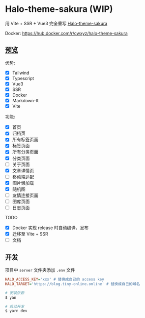 # Halo-theme-sakura (WIP)

用 Vite + SSR + Vue3 完全重写 [Halo-theme-sakura](https://github.com/LIlGG/halo-theme-sakura)

Docker: https://hub.docker.com/r/cwxyz/halo-theme-sakura

## [预览](https://blog.tiny-online.online/)

优势:

- [x] Tailwind
- [x] Typescript
- [x] Vue3
- [x] SSR
- [x] Docker
- [x] Markdown-It
- [x] Vite

功能:

- [x] 首页
- [x] 归档页
- [x] 所有标签页面
- [x] 标签页面
- [x] 所有分类页面
- [x] 分类页面
- [ ] 关于页面
- [x] 文章详情页
- [ ] 移动端适配
- [x] 图片懒加载
- [x] 随机图
- [ ] 友情连接页面
- [ ] 图库页面
- [ ] 日志页面

TODO

- [x] Docker 实现 release 时自动编译，发布
- [x] 迁移至 Vite + SSR
- [ ] 文档

## 开发

项目中 `server` 文件夹添加 `.env` 文件

```ini
HALO_ACCESS_KEY='xxx' # 替换成自己的 access key
HALO_TARGET='https://blog.tiny-online.online' # 替换成自己的域名
```

```sh
# 安装依赖
$ yan

# 启动开发
$ yarn dev
```
